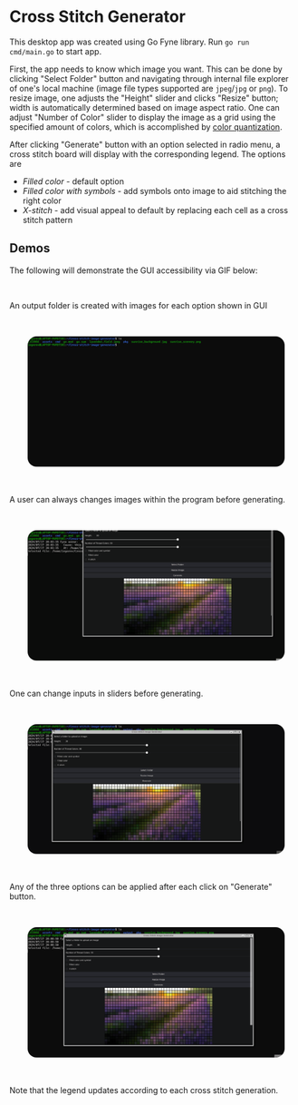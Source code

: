 # Cross Stitch Generator

This desktop app was created using Go Fyne library. Run `go run cmd/main.go` to start app.

First, the app needs to know which image you want. This can be done by clicking "Select Folder" button and navigating through internal file explorer of one's local machine (image file types supported are `jpeg`/`jpg` or `png`). To resize image, one adjusts the "Height" slider and clicks "Resize" button; width is automatically determined based on image aspect ratio. One can adjust "Number of Color" slider to display the image as a grid using the specified amount of colors, which is accomplished by [color quantization](https://en.wikipedia.org/wiki/Color_quantization#:~:text=In%20computer%20graphics%2C%20color%20quantization,possible%20to%20the%20original%20image.). 

After clicking "Generate" button with an option selected in radio menu, a cross stitch board will display with the corresponding legend. The options are 

- *Filled color -* default option 
- *Filled color with symbols -* add symbols onto image to aid stitching the right color
- *X-stitch -* add visual appeal to default by replacing each cell as a cross stitch pattern

## Demos

The following will demonstrate the GUI accessibility via GIF below:

<br>

An output folder is created with images for each option shown in GUI

<center>
    <img src="generate_image_and_show_output.gif" width="90%" style="margin:2rem; border-radius:1rem">
</center>

A user can always changes images within the program before generating.

<center>
    <img src="select_diff_image_and_generate.gif" width="90%" style="margin:2rem; border-radius:1rem">
</center>

One can change inputs in sliders before generating.

<center>
    <img src="resize_image.gif" width="90%" style="margin:2rem; border-radius:1rem">
</center>

Any of the three options can be applied after each click on "Generate" button.

<center>
    <img src="generate_per_image_option.gif" width="90%" style="margin:2rem; border-radius:1rem">
</center>

Note that the legend updates according to each cross stitch generation.